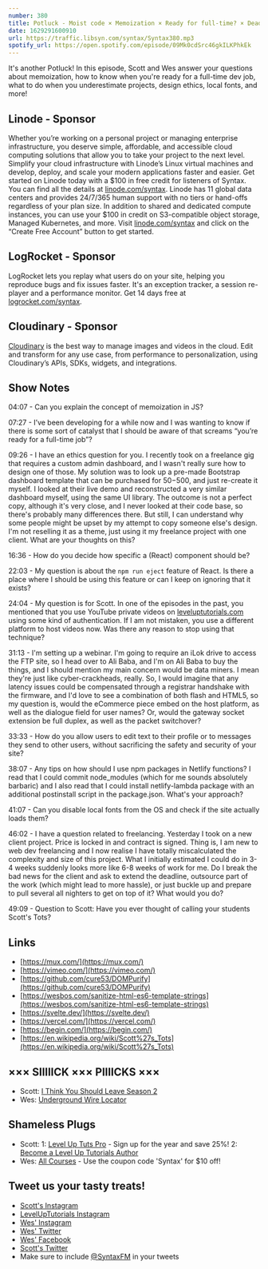 ```yaml
---
number: 380
title: Potluck - Moist code × Memoization × Ready for full-time? × Deadlines × Design ethics × React components × Video hosting × Local fonts × More!
date: 1629291600910
url: https://traffic.libsyn.com/syntax/Syntax380.mp3
spotify_url: https://open.spotify.com/episode/09Mk0cdSrc46gkILKPhkEk
---
```


It's another Potluck! In this episode, Scott and Wes answer your questions about memoization, how to know when you're ready for a full-time dev job, what to do when you underestimate projects, design ethics, local fonts, and more!

## Linode - Sponsor
Whether you’re working on a personal project or managing enterprise infrastructure, you deserve simple, affordable, and accessible cloud computing solutions that allow you to take your project to the next level. Simplify your cloud infrastructure with Linode’s Linux virtual machines and develop, deploy, and scale your modern applications faster and easier. Get started on Linode today with a $100 in free credit for listeners of Syntax. You can find all the details at [linode.com/syntax](https://linode.com/syntax). Linode has 11 global data centers and provides 24/7/365 human support with no tiers or hand-offs regardless of your plan size. In addition to shared and dedicated compute instances, you can use your $100 in credit on S3-compatible object storage, Managed Kubernetes, and more. Visit [linode.com/syntax](https://linode.com/syntax) and click on the “Create Free Account” button to get started.

## LogRocket - Sponsor
LogRocket lets you replay what users do on your site, helping you reproduce bugs and fix issues faster. It's an exception tracker, a session re-player and a performance monitor. Get 14 days free at [logrocket.com/syntax](https://logrocket.com/syntax).

## Cloudinary - Sponsor
[Cloudinary](https://cloudinary.com/?utm_source=Syntax.fm&utm_medium=Podcast&utm_content=Cloudinary_Syntax_podcast) is the best way to manage images and videos in the cloud. Edit and transform for any use case, from performance to personalization, using Cloudinary’s APIs, SDKs, widgets, and integrations.

## Show Notes
04:07 - Can you explain the concept of memoization in JS?	

07:27 - I’ve been developing for a while now and I was wanting to know if there is some sort of catalyst that I should be aware of that screams “you’re ready for a full-time job”?

09:26 - I have an ethics question for you. I recently took on a freelance gig that requires a custom admin dashboard, and I wasn't really sure how to design one of those. My solution was to look up a pre-made Bootstrap dashboard template that can be purchased for $50-$500, and just re-create it myself. I looked at their live demo and reconstructed a very similar dashboard myself, using the same UI library. The outcome is not a perfect copy, although it's very close, and I never looked at their code base, so there's probably many differences there. But still, I can understand why some people might be upset by my attempt to copy someone else's design. I'm not reselling it as a theme, just using it my freelance project with one client. What are your thoughts on this?

16:36 - How do you decide how specific a (React) component should be?

22:03 - My question is about the `npm run eject` feature of React. Is there a place where I should be using this feature or can I keep on ignoring that it exists?	

24:04 - My question is for Scott. In one of the episodes in the past, you mentioned that you use YouTube private videos on [leveluptutorials.com](http://leveluptutorials.com/) using some kind of authentication. If I am not mistaken, you use a different platform to host videos now. Was there any reason to stop using that technique?	

31:13 - I'm setting up a webinar. I'm going to require an iLok drive to access the FTP site, so I head over to Ali Baba, and I'm on Ali Baba to buy the things, and I should mention my main concern would be data miners. I mean they're just like cyber-crackheads, really. So, I would imagine that any latency issues could be compensated through a registrar handshake with the firmware, and I'd love to see a combination of both flash and HTML5, so my question is, would the eCommerce piece embed on the host platform, as well as the dialogue field for user names? Or, would the gateway socket extension be full duplex, as well as the packet switchover?	

33:33 - How do you allow users to edit text to their profile or to messages they send to other users, without sacrificing the safety and security of your site?

38:07 - Any tips on how should I use npm packages in Netlify functions? I read that I could commit node_modules (which for me sounds absolutely barbaric) and I also read that I could install netlify-lambda package with an additional postinstall script in the package.json. What's your approach?

41:07 - Can you disable local fonts from the OS and check if the site actually loads them? 

46:02 - I have a question related to freelancing. Yesterday I took on a new client project. Price is locked in and contract is signed. Thing is, I am new to web dev freelancing and I now realise I have totally miscalculated the complexity and size of this project. What I initially estimated I could do in 3-4 weeks suddenly looks more like 6-8 weeks of work for me. Do I break the bad news for the client and ask to extend the deadline, outsource part of the work (which might lead to more hassle), or just buckle up and prepare to pull several all nighters to get on top of it? What would you do?

49:09 - Question to Scott: Have you ever thought of calling your students Scott's Tots?	

## Links
* [https://mux.com/](https://mux.com/)
* [https://vimeo.com/](https://vimeo.com/)
* [https://github.com/cure53/DOMPurify](https://github.com/cure53/DOMPurify)
* [https://wesbos.com/sanitize-html-es6-template-strings](https://wesbos.com/sanitize-html-es6-template-strings)
* [https://svelte.dev/](https://svelte.dev/)
* [https://vercel.com/](https://vercel.com/)
* [https://begin.com/](https://begin.com/)
* [https://en.wikipedia.org/wiki/Scott%27s_Tots](https://en.wikipedia.org/wiki/Scott%27s_Tots)

## ××× SIIIIICK ××× PIIIICKS ×××
* Scott: [I Think You Should Leave Season 2](https://www.netflix.com/title/80986854)
* Wes: [Underground Wire Locator](https://amzn.to/2Vutc8J) 

## Shameless Plugs
* Scott:
  1: [Level Up Tuts Pro](https://www.leveluptutorials.com/pro) - Sign up for the year and save 25%!
  2: [Become a Level Up Tutorials Author](https://forms.gle/47fnupLTnpatKXiH6)
* Wes: [All Courses](https://wesbos.com/courses/) - Use the coupon code 'Syntax' for $10 off!

## Tweet us your tasty treats!
* [Scott's Instagram](https://www.instagram.com/stolinski/)
* [LevelUpTutorials Instagram](https://www.instagram.com/LevelUpTutorials/)
* [Wes' Instagram](https://www.instagram.com/wesbos/)
* [Wes' Twitter](https://twitter.com/wesbos)
* [Wes' Facebook](https://www.facebook.com/wesbos.developer)
* [Scott's Twitter](https://twitter.com/stolinski)
* Make sure to include [@SyntaxFM](https://twitter.com/SyntaxFM) in your tweets